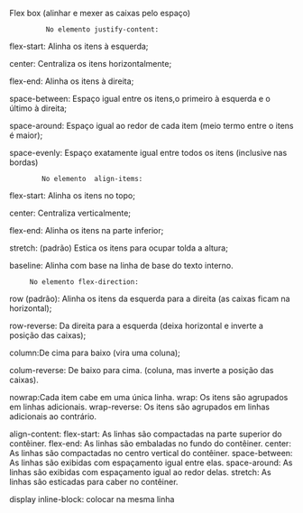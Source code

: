 Flex box (alinhar e mexer as caixas pelo espaço)

             No elemento justify-content:

flex-start: Alinha os itens à esquerda;

center: Centraliza os itens horizontalmente;

flex-end: Alinha os itens à direita;

space-between: Espaço igual entre os itens,o primeiro à esquerda e o último à direita;

space-around: Espaço igual ao redor de cada item (meio termo entre o itens é maior);

space-evenly: Espaço exatamente igual entre todos os itens (inclusive nas bordas)

            No elemento  align-items:

flex-start: Alinha os itens no topo;

center: Centraliza verticalmente;

flex-end: Alinha os itens na parte inferior;

stretch: (padrão) Estica os itens para ocupar tolda a altura;

baseline: Alinha com base na linha de base do texto interno.

         No elemento flex-direction:

row (padrão): Alinha os itens da esquerda para a direita (as caixas ficam na horizontal);

row-reverse: Da direita para a esquerda (deixa horizontal e inverte a posição das caixas);

column:De cima para baixo (vira uma coluna);

colum-reverse: De baixo para cima. (coluna, mas inverte a posição das caixas).

nowrap:Cada item cabe em uma única linha.
wrap: Os itens são agrupados em linhas adicionais.
wrap-reverse: Os itens são agrupados em linhas adicionais ao contrário.

align-content:
flex-start: As linhas são compactadas na parte superior do contêiner.
flex-end: As linhas são embaladas no fundo do contêiner.
center: As linhas são compactadas no centro vertical do contêiner.
space-between: As linhas são exibidas com espaçamento igual entre elas.
space-around: As linhas são exibidas com espaçamento igual ao redor delas.
stretch: As linhas são esticadas para caber no contêiner.

display inline-block: colocar na mesma linha 